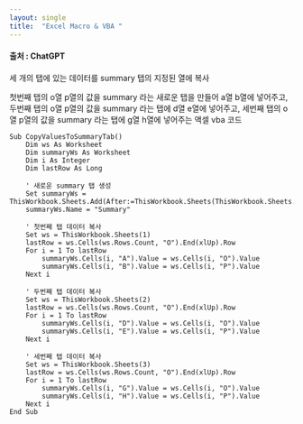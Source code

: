 ```yaml
---
layout: single
title:  "Excel Macro & VBA "
---
```



#### 출처 : ChatGPT

세 개의 탭에 있는 데이터를 summary 탭의 지정된 열에 복사

첫번째 탭의 o열 p열의 값을 summary 라는 새로운 탭을 만들어 a열 b열에 넣어주고,  
두번째 탭의 o열 p열의 값을 summary 라는 탭에  d열 e열에 넣어주고,
세번째 탭의 o열 p열의 값을 summary 라는 탭에  g열 h열에 넣어주는 액셀 vba 코드

```vba
Sub CopyValuesToSummaryTab()
    Dim ws As Worksheet
    Dim summaryWs As Worksheet
    Dim i As Integer
    Dim lastRow As Long
    
    ' 새로운 summary 탭 생성
    Set summaryWs = ThisWorkbook.Sheets.Add(After:=ThisWorkbook.Sheets(ThisWorkbook.Sheets.Count))
    summaryWs.Name = "Summary"
    
    ' 첫번째 탭 데이터 복사
    Set ws = ThisWorkbook.Sheets(1)
    lastRow = ws.Cells(ws.Rows.Count, "O").End(xlUp).Row
    For i = 1 To lastRow
        summaryWs.Cells(i, "A").Value = ws.Cells(i, "O").Value
        summaryWs.Cells(i, "B").Value = ws.Cells(i, "P").Value
    Next i
    
    ' 두번째 탭 데이터 복사
    Set ws = ThisWorkbook.Sheets(2)
    lastRow = ws.Cells(ws.Rows.Count, "O").End(xlUp).Row
    For i = 1 To lastRow
        summaryWs.Cells(i, "D").Value = ws.Cells(i, "O").Value
        summaryWs.Cells(i, "E").Value = ws.Cells(i, "P").Value
    Next i
    
    ' 세번째 탭 데이터 복사
    Set ws = ThisWorkbook.Sheets(3)
    lastRow = ws.Cells(ws.Rows.Count, "O").End(xlUp).Row
    For i = 1 To lastRow
        summaryWs.Cells(i, "G").Value = ws.Cells(i, "O").Value
        summaryWs.Cells(i, "H").Value = ws.Cells(i, "P").Value
    Next i
End Sub

```

